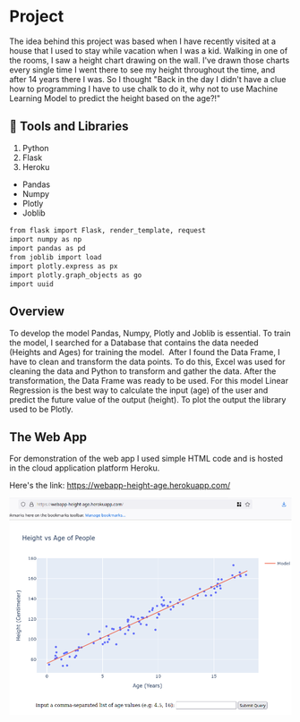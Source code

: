 # Project

The idea behind this project was based when I have recently visited at a house that I used to stay while vacation when I was a kid. Walking in one of the rooms, I saw a height chart drawing on the wall. I've drawn those charts every single time I went there to see my height throughout the time, and after 14 years there I was. So I thought "Back in the day I didn't have a clue how to programming I have to use chalk to do it, why not to use Machine Learning Model to predict the height based on the age?!"

## 🧰 Tools and Libraries 

1. Python
2. Flask
3. Heroku

* Pandas
* Numpy
* Plotly
* Joblib

```
from flask import Flask, render_template, request
import numpy as np
import pandas as pd
from joblib import load
import plotly.express as px
import plotly.graph_objects as go
import uuid
```

## Overview 

To develop the model Pandas, Numpy, Plotly and Joblib is essential. To train the model, I searched for a Database that contains the data needed (Heights and Ages) for training the model.  After I found the Data Frame, I have to clean and transform the data points. To do this, Excel was used for cleaning the data and Python to transform and gather the data. After the transformation, the Data Frame was ready to be used.
For this model Linear Regression is the best way to calculate the input (age) of the user and predict the future value of the output (height). To plot the output the library used to be Plotly.

## The Web App

For demonstration of the web app I used simple HTML code and is hosted in the cloud application platform Heroku. 

Here's the link: https://webapp-height-age.herokuapp.com/

![](/app/static/webapp.png)

